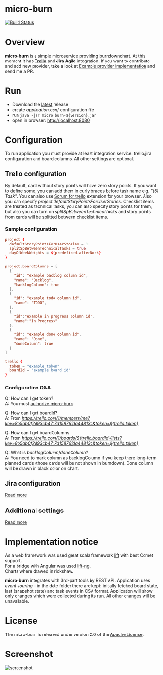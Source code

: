 micro-burn
==========

[![Build Status](https://travis-ci.org/arkadius/micro-burn.svg?branch=master)](https://travis-ci.org/arkadius/micro-burn)

# Overview

**micro-burn** is a simple microservice providing burndownchart. At this moment it has **[Trello](http:/trello.com)** and **Jira Agile** integration. If you want to contribute and add new provider, take a look at [Example provider implementation](https://github.com/arkadius/micro-burn/tree/master/src/main/scala/org/github/microburn/integration/trello) and send me a PR.

# Run

* Download the [latest](https://github.com/arkadius/micro-burn/releases/latest) release
* create *application.conf* configuration file
* run `java -jar micro-burn-${version}.jar`
* open in browser: [http://localhost:8080](http://localhost:8080)

# Configuration

To run application you must provide at least integration service: trello/jira configuration and board columns. All other settings are optional.

## Trello configuration

By default, card without story points will have zero story points. If you want to define some, you can add them in curly braces before task name e.g. *"(5) Task"*.
You can also use [Scrum for trello](http://scrumfortrello.com/) extension for your browser. Also you can specify *project.defaultStoryPointsForUserStories*.
Checklist items are treated as technical tasks, you can also specify story points for them, but also you can turn on *splitSpBetweenTechnicalTasks* and
story points from cards will be splitted between checklist items.

### Sample configuration

```conf
project {
  defaultStoryPointsForUserStories = 1
  splitSpBetweenTechnicalTasks = true
  dayOfWeekWeights = ${predefined.afterWork}
}

project.boardColumns = [
  {
    "id": "example backlog column id",
    "name": "Backlog",
    "backlogColumn": true
  },
  {
    "id": "example todo column id",
    "name": "TODO",
  },
  {
    "id":"example in progress column id",
    "name":"In Progress"
  },
  {
    "id": "example done column id",
    "name": "Done",
    "doneColumn": true
  }
]

trello {
  token = "example token"
  boardId = "example board id"
}
```

### Configuration Q&A

Q: How can I get token?<br>
A: You must [authorize micro-burn](https://trello.com/1/authorize?key=8b5ab0f2d93cb4717d15876fda44813c&name=micro-burn&expiration=never&response_type=token)

Q: How can I get boardId?<br>
A: From *https://trello.com/1/members/me?key=8b5ab0f2d93cb4717d15876fda44813c&token=${trello.token}*

Q: How can I get boardColumns<br>
A: From *https://trello.com/1/boards/${trello.boardId}/lists?key=8b5ab0f2d93cb4717d15876fda44813c&token=${trello.token}*

Q: What is *backlogColumn*/*doneColumn*?<br>
A: You need to mark column as backlogColumn if you keep there long-term planned cards (those cards will be not shown in burndown). Done column will be drawn in black color on chart.

## Jira configuration

[Read more](https://github.com/arkadius/micro-burn/blob/master/JIRA.md)

## Additional settings

[Read more](https://github.com/arkadius/micro-burn/blob/master/SETTINGS.md)

# Implementation notice

As a web framework was used great scala framework [lift](https://github.com/lift/framework) with best Comet support.<br>
For a bridge with Angular was used [lift-ng](https://github.com/joescii/lift-ng).<br>
Charts where drawed in [rickshaw](https://github.com/shutterstock/rickshaw).<br>

**micro-burn** integrates with 3rd-part tools by REST API. Application uses *event souring* – in the date folder there are kept: initially fetched board state, last (snapshot state) and task events in CSV format. Application will show only changes which were collected during its run. All other changes will be unavailable.

# License

The micro-burn is released under version 2.0 of the [Apache License](http://www.apache.org/licenses/LICENSE-2.0).

# Screenshot

![screenshot](https://raw.githubusercontent.com/arkadius/micro-burn/screenshots/micro-burn.png)
